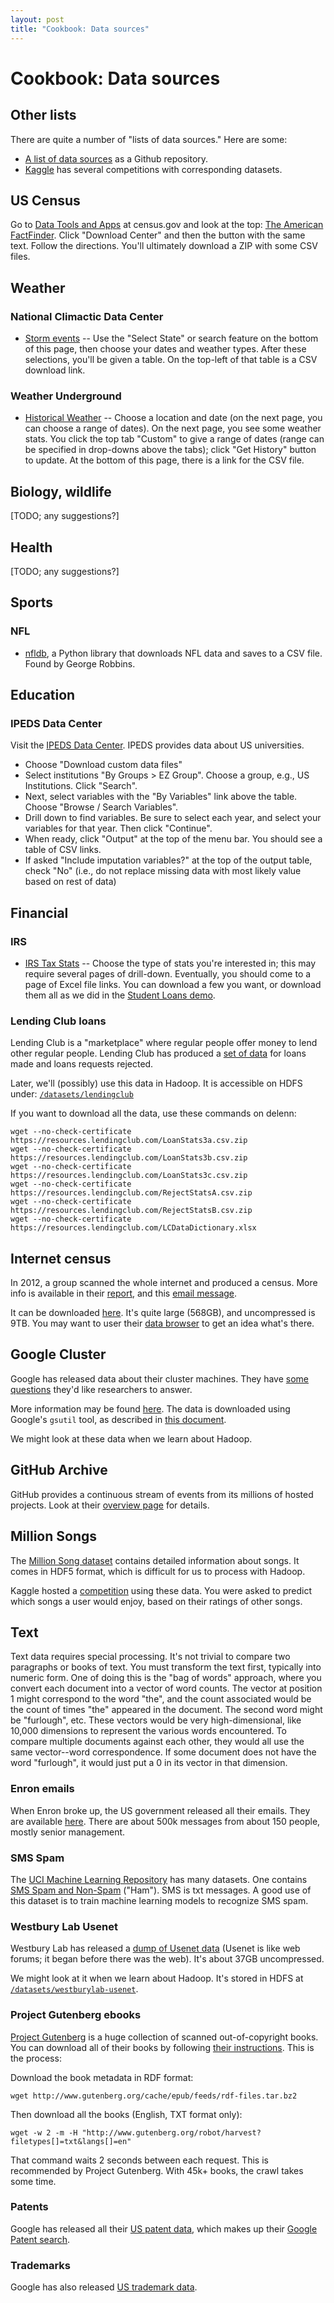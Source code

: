 ```yaml
---
layout: post
title: "Cookbook: Data sources"
---
```


# Cookbook: Data sources

## Other lists

There are quite a number of "lists of data sources." Here are some:

- [A list of data sources](https://github.com/rasbt/pattern_classification/blob/master/resources/dataset_collections.md) as a Github repository.
- [Kaggle](http://www.kaggle.com/competitions) has several competitions with corresponding datasets.

## US Census

Go to [Data Tools and Apps](http://www.census.gov/data/data-tools.html) at census.gov and look at the top: [The American FactFinder](http://factfinder2.census.gov/). Click "Download Center" and then the button with the same text. Follow the directions. You'll ultimately download a ZIP with some CSV files.

## Weather

### National Climactic Data Center

- [Storm events](http://www.ncdc.noaa.gov/stormevents/) -- Use the "Select State" or search feature on the bottom of this page, then choose your dates and weather types. After these selections, you'll be given a table. On the top-left of that table is a CSV download link.

### Weather Underground

- [Historical Weather](http://www.wunderground.com/history/) -- Choose a location and date (on the next page, you can choose a range of dates). On the next page, you see some weather stats. You click the top tab "Custom" to give a range of dates (range can be specified in drop-downs above the tabs); click "Get History" button to update. At the bottom of this page, there is a link for the CSV file.

## Biology, wildlife

[TODO; any suggestions?]

## Health

[TODO; any suggestions?]

## Sports

### NFL

- [nfldb](https://github.com/BurntSushi/nfldb), a Python library that downloads NFL data and saves to a CSV file. Found by George Robbins.

## Education

### IPEDS Data Center

Visit the [IPEDS Data Center](http://nces.ed.gov/ipeds/datacenter/Default.aspx). IPEDS provides data about US universities.

- Choose "Download custom data files"
- Select institutions "By Groups > EZ Group". Choose a group, e.g., US Institutions. Click "Search".
- Next, select variables with the "By Variables" link above the table. Choose "Browse / Search Variables".
- Drill down to find variables. Be sure to select each year, and select your variables for that year. Then click "Continue".
- When ready, click "Output" at the top of the menu bar. You should see a table of CSV links.
- If asked "Include imputation variables?" at the top of the output table, check "No" (i.e., do not replace missing data with most likely value based on rest of data)

## Financial

### IRS

- [IRS Tax Stats](http://www.irs.gov/uac/Tax-Stats-2) -- Choose the type of stats you're interested in; this may require several pages of drill-down. Eventually, you should come to a page of Excel file links. You can download a few you want, or download them all as we did in the [Student Loans demo](/notes/demo-student-loans.html).

### Lending Club loans

Lending Club is a "marketplace" where regular people offer money to lend other regular people. Lending Club has produced a [set of data](https://www.lendingclub.com/info/download-data.action) for loans made and loans requests rejected.

Later, we'll (possibly) use this data in Hadoop. It is accessible on HDFS under: [`/datasets/lendingclub`](http://localhost:50070/...)

If you want to download all the data, use these commands on delenn:

```
wget --no-check-certificate https://resources.lendingclub.com/LoanStats3a.csv.zip
wget --no-check-certificate https://resources.lendingclub.com/LoanStats3b.csv.zip
wget --no-check-certificate https://resources.lendingclub.com/LoanStats3c.csv.zip
wget --no-check-certificate https://resources.lendingclub.com/RejectStatsA.csv.zip
wget --no-check-certificate https://resources.lendingclub.com/RejectStatsB.csv.zip
wget --no-check-certificate https://resources.lendingclub.com/LCDataDictionary.xlsx
```

## Internet census

In 2012, a group scanned the whole internet and produced a census. More info is available in their [report](http://internetcensus2012.bitbucket.org/paper.html), and this [email message](http://seclists.org/fulldisclosure/2013/Mar/166).

It can be downloaded [here](http://internetcensus2012.github.io/InternetCensus2012/download.html). It's quite large (568GB), and uncompressed is 9TB. You may want to user their [data browser](http://internetcensus2012.github.io/InternetCensus2012/hilbert.html) to get an idea what's there.

## Google Cluster

Google has released data about their cluster machines. They have [some questions](http://googleresearch.blogspot.ch/2010/01/google-cluster-data.html) they'd like researchers to answer.

More information may be found [here](https://code.google.com/p/googleclusterdata/). The data is downloaded using Google's `gsutil` tool, as described in [this document](https://docs.google.com/file/d/0B5g07T_gRDg9Z0lsSTEtTWtpOW8/edit).

We might look at these data when we learn about Hadoop.

## GitHub Archive

GitHub provides a continuous stream of events from its millions of hosted projects. Look at their [overview page](https://www.githubarchive.org/) for details.

## Million Songs

The [Million Song dataset](http://labrosa.ee.columbia.edu/millionsong/) contains detailed information about songs. It comes in HDF5 format, which is difficult for us to process with Hadoop.

Kaggle hosted a [competition](http://www.kaggle.com/c/msdchallenge) using these data. You were asked to predict which songs a user would enjoy, based on their ratings of other songs.

## Text

Text data requires special processing. It's not trivial to compare two paragraphs or books of text. You must transform the text first, typically into numeric form. One of doing this is the "bag of words" approach, where you convert each document into a vector of word counts. The vector at position 1 might correspond to the word "the", and the count associated would be the count of times "the" appeared in the document. The second word might be "furlough", etc. These vectors would be very high-dimensional, like 10,000 dimensions to represent the various words encountered. To compare multiple documents against each other, they would all use the same vector--word correspondence. If some document does not have the word "furlough", it would just put a 0 in its vector in that dimension.

### Enron emails

When Enron broke up, the US government released all their emails. They are available [here](https://www.cs.cmu.edu/~./enron/). There are about 500k messages from about 150 people, mostly senior management.

### SMS Spam

The [UCI Machine Learning Repository](https://archive.ics.uci.edu/ml/index.html) has many datasets. One contains [SMS Spam and Non-Spam](https://archive.ics.uci.edu/ml/datasets/SMS+Spam+Collection) ("Ham"). SMS is txt messages. A good use of this dataset is to train machine learning models to recognize SMS spam.

### Westbury Lab Usenet

Westbury Lab has released a [dump of Usenet data](http://www.psych.ualberta.ca/~westburylab/downloads/usenetcorpus.download.html) (Usenet is like web forums; it began before there was the web). It's about 37GB uncompressed.

We might look at it when we learn about Hadoop. It's stored in HDFS at [`/datasets/westburylab-usenet`](http://localhost:50070/explorer.html#/datasets/westburylab-usenet).

### Project Gutenberg ebooks

[Project Gutenberg](http://www.gutenberg.org) is a huge collection of scanned out-of-copyright books. You can download all of their books by following [their instructions](http://www.gutenberg.org/wiki/Gutenberg:Information_About_Robot_Access_to_our_Pages). This is the process:

Download the book metadata in RDF format:

```
wget http://www.gutenberg.org/cache/epub/feeds/rdf-files.tar.bz2
```

Then download all the books (English, TXT format only):

```
wget -w 2 -m -H "http://www.gutenberg.org/robot/harvest?filetypes[]=txt&langs[]=en"
```

That command waits 2 seconds between each request. This is recommended by Project Gutenberg. With 45k+ books, the crawl takes some time.

### Patents

Google has released all their [US patent data](http://www.google.com/googlebooks/uspto-patents.html), which makes up their [Google Patent search](https://www.google.com/?tbm=pts&gws_rd=ssl).

### Trademarks

Google has also released [US trademark data](http://www.google.com/googlebooks/uspto-trademarks.html).

